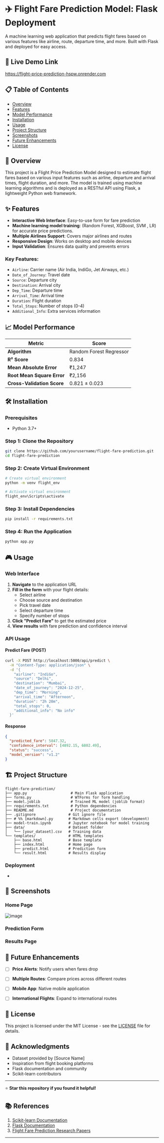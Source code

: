 
# ✈️ Flight Fare Prediction Model: Flask Deployment

A machine learning web application that predicts flight fares based on various features like airline, route, departure time, and more. Built with Flask and deployed for easy access.

## 🚀 Live Demo Link
https://flight-price-prediction-hspw.onrender.com


## 📋 Table of Contents

- [Overview](#overview)
- [Features](#features)
- [Model Performance](#model-performance)
- [Installation](#installation)
- [Usage](#usage)
- [Project Structure](#project-structure)
- [Screenshots](#screenshots)
- [Future Enhancements](#future-enhancements)
- [License](#license)

## 🎯 Overview

This project is a Flight Price Prediction Model designed to estimate flight fares based on various input features such as airline, departure and arrival times, flight duration, and more. The model is trained using machine learning algorithms and is deployed as a RESTful API using Flask, a lightweight Python web framework.

## ✨ Features

- **Interactive Web Interface**: Easy-to-use form for fare prediction
- **Machine learning model training**: (Random Forest, XGBoost, SVM , LR) for accurate price predictions.
- **Multiple Airlines Support**: Covers major airlines and routes
- **Responsive Design**: Works on desktop and mobile devices
- **Input Validation**: Ensures data quality and prevents errors

### Key Features:
- `Airline`: Carrier name (Air India, IndiGo, Jet Airways, etc.)
- `Date_of_Journey`: Travel date
- `Source`: Departure city
- `Destination`: Arrival city
- `Dep_Time`: Departure time
- `Arrival_Time`: Arrival time
- `Duration`: Flight duration
- `Total_Stops`: Number of stops (0-4)
- `Additional_Info`: Extra services information

## 📈 Model Performance

| Metric | Score |
|--------|-------|
| **Algorithm** | Random Forest Regressor |
| **R² Score** | 0.834 |
| **Mean Absolute Error** | ₹1,247 |
| **Root Mean Square Error** | ₹2,156 |
| **Cross-Validation Score** | 0.821 ± 0.023 |

## 🛠️ Installation

### Prerequisites
- Python 3.7+

### Step 1: Clone the Repository
```bash
git clone https://github.com/yourusername/flight-fare-prediction.git
cd flight-fare-prediction
```

### Step 2: Create Virtual Environment
```bash
# Create virtual environment
python -m venv flight_env

# Activate virtual environment
flight_env\Scripts\activate

```

### Step 3: Install Dependencies
```bash
pip install -r requirements.txt
```

### Step 4: Run the Application
```bash
python app.py
```


## 🎮 Usage

### Web Interface

1. **Navigate** to the application URL
2. **Fill in the form** with your flight details:
   - Select airline
   - Choose source and destination
   - Pick travel date
   - Select departure time
   - Specify number of stops
3. **Click "Predict Fare"** to get the estimated price
4. **View results** with fare prediction and confidence interval

### API Usage

#### Predict Fare (POST)
```bash
curl -X POST http://localhost:5000/api/predict \
  -H "Content-Type: application/json" \
  -d '{
    "airline": "IndiGo",
    "source": "Delhi",
    "destination": "Mumbai",
    "date_of_journey": "2024-12-25",
    "dep_time": "Morning",
    "arrival_time": "Afternoon",
    "duration": "2h 20m",
    "total_stops": 0,
    "additional_info": "No info"
  }'
```

#### Response
```json
{
  "predicted_fare": 5847.32,
  "confidence_interval": [4892.15, 6802.49],
  "status": "success",
  "model_version": "v1.2"
}
```

## 🏗️ Project Structure

```
flight-fare-prediction/
├── app.py                    # Main Flask application
├── forms.py                  # WTForms for form handling
├── model.joblib              # Trained ML model (joblib format)
├── requirements.txt          # Python dependencies
├── README.md                 # Project documentation
├── .gitignore               # Git ignore file
├── # %% [markdown].py       # Markdown cells export (development)
├── model-train.ipynb        # Jupyter notebook for model training
├── data/                    # Dataset folder
│   └── [your_dataset].csv   # Training data
└── templates/               # HTML templates
    ├── base.html            # Base template
    ├── index.html           # Home page
    ├── predict.html         # Prediction form
    └── result.html          # Results display
```



### Deployment
- 

## 📱 Screenshots

### Home Page
![image](https://github.com/user-attachments/assets/3f8b7aa5-0337-4403-b046-a96c3547a27c)


### Prediction Form


### Results Page


## 🔮 Future Enhancements

- [ ] **Price Alerts**: Notify users when fares drop
- [ ] **Multiple Routes**: Compare prices across different routes
- [ ] **Mobile App**: Native mobile application
- [ ] **International Flights**: Expand to international routes


## 📝 License

This project is licensed under the MIT License - see the [LICENSE](LICENSE) file for details.


## 🙏 Acknowledgments

- Dataset provided by [Source Name]
- Inspiration from flight booking platforms
- Flask documentation and community
- Scikit-learn contributors

---

⭐ **Star this repository if you found it helpful!**

## 📚 References

1. [Scikit-learn Documentation](https://scikit-learn.org/)
2. [Flask Documentation](https://flask.palletsprojects.com/)
3. [Flight Fare Prediction Research Papers](link-to-papers)

---

